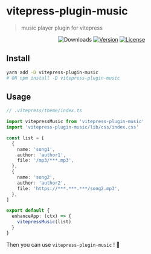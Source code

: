 # vitepress-plugin-music

> music player plugin for vitepress

<p align="center">
  <img src="https://img.shields.io/npm/dm/vitepress-plugin-nprogress.svg" alt="Downloads"></a>
  <a href="https://www.npmjs.com/package/vitepress-plugin-music"><img src="https://img.shields.io/npm/v/vitepress-plugin-music.svg" alt="Version"></a>
  <a href="https://github.com/vuejs/vitepress-plugin-music/blob/master/LICENSE"><img src="https://img.shields.io/npm/l/vitepress-plugin-music.svg" alt="License"></a>
</p>

## Install
```sh
yarn add -D vitepress-plugin-music
# OR npm install -D vitepress-plugin-music
```

## Usage
```ts
// .vitepress/theme/index.ts

import vitepressMusic from 'vitepress-plugin-music'
import 'vitepress-plugin-music/lib/css/index.css'

const list = [
  {
    name: 'song1',
    author: 'author1',
    file: '/mp3/***.mp3',
  },
  {
    name: 'song2',
    author: 'author2',
    file: 'https://***.***.***/song2.mp3',
  },
]

export default {
  enhanceApp: (ctx) => {
    vitepressMusic(list)
  }
}
```

Then you can use `vitepress-plugin-music` ! 🎉